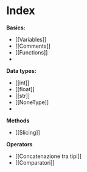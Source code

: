 
# Index

**Basics:**
- [[Variables]]
- [[Comments]]
- [[Functions]]
- 

**Data types:**
- [[int]]
- [[float]]
- [[str]]
- [[NoneType]]
- 

**Methods**
- [[Slicing]]

**Operators**
- [[Concatenazione tra tipi]]
- [[Comparatori]]

